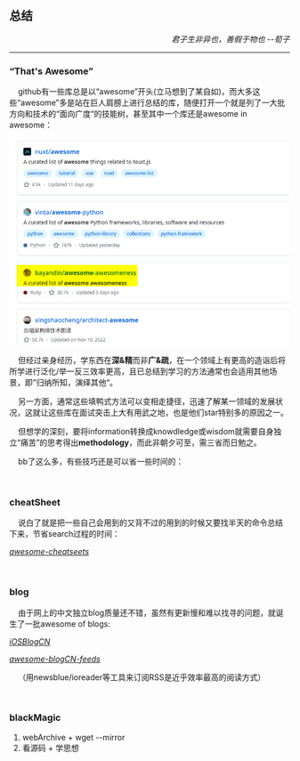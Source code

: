 ## 总结

<p align="right"><i>君子生非异也，善假于物也     --荀子</i></p>

---

### “That's Awesome”

&nbsp;&nbsp; &nbsp;github有一些库总是以“awesome”开头(立马想到了某自如)，而大多这些“awesome”多是站在巨人肩膀上进行总结的库，随便打开一个就是列了一大批方向和技术的“面向广度“的技能树，甚至其中一个库还是awesome in awesome：

![AltText](/assets/images/awesomeOfAwesomeInGithub.png)

&nbsp;&nbsp;&nbsp;&nbsp;但经过亲身经历，学东西在**深&精**而非**广&疏**，在一个领域上有更高的造诣后将所学进行泛化/举一反三效率更高，且已总结到学习的方法通常也会适用其他场景，即”归纳所知，演绎其他“。

&nbsp;&nbsp;&nbsp;&nbsp;另一方面，通常这些填鸭式方法可以变相走捷径，迅速了解某一领域的发展状况，这就让这些库在面试突击上大有用武之地，也是他们star特别多的原因之一。

&nbsp;&nbsp;&nbsp;&nbsp;但想学的深刻，要将information转换成knowdledge或wisdom就需要自身独立“痛苦”的思考得出**methodology**，而此非朝夕可至，需三省而日勉之。

&nbsp;&nbsp;&nbsp;&nbsp;bb了这么多，有些技巧还是可以省一些时间的：

&emsp;

### cheatSheet

&nbsp;&nbsp;&nbsp;&nbsp;说白了就是把一些自己会用到的又背不过的用到的时候又要找半天的命令总结下来，节省search过程的时间：

*[awesome-cheatseets](https://github.com/skywind3000/awesome-cheatsheets)*

&emsp;

### blog

&nbsp;&nbsp;&nbsp;&nbsp;由于网上的中文独立blog质量还不错，虽然有更新慢和难以找寻的问题，就诞生了一批awesome of blogs:

*[iOSBlogCN](https://github.com/tangqiaoboy/iOSBlogCN)*

*[awesome-blogCN-feeds](https://github.com/RSS-Renaissance/awesome-blogCN-feeds)*

&nbsp;&nbsp;&nbsp;&nbsp;（用newsblue/ioreader等工具来订阅RSS是近乎效率最高的阅读方式）

&emsp;

### blackMagic

1. webArchive + wget --mirror
2. 看源码 + 学思想
